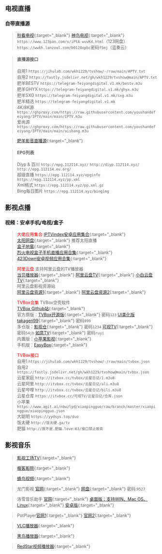 ## **电视直播**

### 自带直播源
 
> [秒看电视](http://www.miaokantv.cn/){:target="_blank"} [神鸟电视](http://www.shenniaotv.com/){:target="_blank"}  
> `https://www.123pan.com/s/iPtA-wuvKd.html`（123网盘）    
> `https://wwkh.lanzoul.com/b0128opbc`密码`f5mj`（蓝奏云）   
   
> #### 直播源接口 
>   
> 自用1 `https://jihulab.com/wkh1229/tvshow/-/raw/main/APTV.txt`  
> 自用2 `https://fastly.jsdelivr.net/gh/wkh1229/tvshow@main/APTV.txt`   
> 肥羊BESTV `https://telegram-feiyangdigital.v1.mk/bestv.m3u`   
> 肥羊GHYX `https://telegram-feiyangdigital.v1.mk/ghyx.m3u`   
> 肥羊SXG `https://telegram-feiyangdigital.v1.mk/sxg.m3u`   
> 肥羊精选 `https://telegram-feiyangdigital.v1.mk`   
> 4K/8K源 `https://ghproxy.com/https://raw.githubusercontent.com/youshandefeiyang/IPTV/main/main/IPTV.m3u`   
> 爱尚源 `https://ghproxy.com/https://raw.githubusercontent.com/youshandefeiyang/IPTV/main/main/aishang.m3u`   

> [肥羊影音直播源](https://github.com/youshandefeiyang/live-Url){:target="_blank"}  
   
> #### EPG列表
>   
> Diyp & 百川 `http://epg.112114.xyz/` `http://diyp.112114.xyz/` `http://epg.112114.eu.org/`  
> 超级直播 `https://epg.112114.xyz/epginfo` `https://epg.112114.xyz/pp.xml`  
> Xml格式 `https://epg.112114.xyz/pp.xml.gz`  
> Bing每日图片 `https://epg.112114.xyz/bingimg`  

## **影视点播**

### 视频：安卓手机/电视/盒子

> <font color=red>大佬应用集合</font>
> [IPTVindex安卓应用集合](https://tansuo.lanzoub.com/b01592xri){:target="_blank"}  
> [太阳网盘](http://teyonds.ysepan.com/){:target="_blank"} 推荐太阳直播  
> [盒子地窖](http://www.wmsio.cn){:target="_blank"}  
> [烈火电视盒子手机直播应用合集](https://apphot.cc/27447.html){:target="_blank"}  
> [423Down安卓视频应用合集](https://423down.lanzouo.com/b0f1944aj){:target="_blank"}  

> <font color=red>阿里云盘</font>
> 支持阿里云盘的TV播放器  
> [当贝播放器](https://www.dangbei.com/player/){:target="_blank"} [阿里云盘TV](https://aliyunpantv.gitlab.io/){:target="_blank"} [小白云盘TV](https://crazynoby.github.io/){:target="_blank"}  
> 阿里云盘影视资源站  
> [阿里云盘资源1](https://pan666.cn/){:target="_blank"} [阿里云盘资源2](https://t.me/zaihuayun){:target="_blank"}  

> <font color=red>TVBox合集</font>
> TVBox空壳软件  
> [TVBox Github站](https://github.com/liu673cn/box){:target="_blank"}  
> 官方原版：[TVBox开源版](https://tsq.lanzouf.com/b0c4nr91c){:target="_blank"} 密码`123`  [UI美化版takagen99](https://wws.lanzouv.com/b03j4ulyh){:target="_blank"} 密码`999`  
> 多仓版：[影视仓](https://wwjn.lanzout.com/b03jpibob){:target="_blank"} 密码`1234`  [可视TV](https://wwc.lanzoub.com/b0es81t8j){:target="_blank"} 密码`54jb`  [如意TV](https://wwf.lanzoub.com/b0esg6fwh){:target="_blank"} 密码`ruyi`   
> 内置版：[小苹果影视](https://pan.lanzoub.com/b0ahghc4h){:target="_blank"}  
> 手机版：[EasyBox](https://tansuo.lanzoub.com/ioKt70qboiej){:target="_blank"}  

> <font color=red>TVBox接口</font>   
> 自用1 `https://jihulab.com/wkh1229/tvshow/-/raw/main/tvbox.json`  
> 自用2 `https://fastly.jsdelivr.net/gh/wkh1229/tvshow@main/tvbox.json`  
> 云星家庭 `http://itvbox.cc/tvbox/云星日记/1.m3u8`  
> 云星阿里 `http://itvbox.cc/tvbox/云星日记/ali.m3u8`  
> 云星哔哩 `http://itvbox.cc/tvbox/云星日记/bili.m3u8`  
> 云星仓库 `https://itvbox.cc/可视TV/云星日记/仓库.json`  
> 小苹果 `https://www.agit.ai/nbwzlyd/xiaopingguo/raw/branch/master/xiaopingguo/xiaopingguo.json`  
> 大聪明 `https://yydsys.top/duo`  
> 饭太硬 `http://饭太硬.ga/tv`  
> 肥猫 `http://我不是.肥猫.love:63/接口禁止贩卖`  

## **影视音乐**

> [影视工场TV](https://down.ysgc.xyz/){:target="_blank"}  

> [极客影院](https://www.jiketv.com/index.php/label/down.html){:target="_blank"}  

> [蜂鸟视频](https://www.youyouniao.cc/){:target="_blank"}  

> 龙门影视 [官网](https://www.youyouniao.cc/){:target="_blank"} [网盘](https://mop.lanzout.com/b0fg0vmid){:target="_blank"} 密码:`9527`  

> 洛雪音乐助手 [官网](https://github.com/lyswhut){:target="_blank"} [桌面版：支持WIN、Mac OS、Linux](https://github.com/lyswhut/lx-music-desktop){:target="_blank"} [安卓版](https://github.com/lyswhut/lx-music-mobile){:target="_blank"}

> PotPlayer[官网1](https://potplayer.daum.net/?lang=zh_CN){:target="_blank"} [官网2](http://potplayer.tv/?lang=zh_CN){:target="_blank"}  

> [VLC播放器](https://www.videolan.org/){:target="_blank"}  

> [黑鸟播放器](https://guihet.com/blackbird-player.html){:target="_blank"}  

> [RedStar视频播放器](https://tvdat.neocities.org/){:target="_blank"}  
